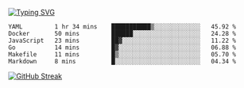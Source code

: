 [![Typing SVG](https://readme-typing-svg.herokuapp.com?duration=4000&lines=Don't+neglect+your+dreams;Don't+work+too+long;Speak+up+for+ideas;Make+friends;Be+happy)](https://git.io/typing-svg)

<!--START_SECTION:waka-->

```text
YAML         1 hr 34 mins    ███████████▒░░░░░░░░░░░░░   45.92 %
Docker       50 mins         ██████░░░░░░░░░░░░░░░░░░░   24.28 %
JavaScript   23 mins         ██▓░░░░░░░░░░░░░░░░░░░░░░   11.22 %
Go           14 mins         █▓░░░░░░░░░░░░░░░░░░░░░░░   06.88 %
Makefile     11 mins         █▒░░░░░░░░░░░░░░░░░░░░░░░   05.70 %
Markdown     8 mins          █░░░░░░░░░░░░░░░░░░░░░░░░   04.34 %
```

<!--END_SECTION:waka-->

[![GitHub Streak](http://github-readme-streak-stats.herokuapp.com?user=abingcbc&date_format=j%20M%5B%20Y%5D)](https://git.io/streak-stats)



<!--
**Abingcbc/Abingcbc** is a ✨ _special_ ✨ repository because its `README.md` (this file) appears on your GitHub profile.

Here are some ideas to get you started:

- 🔭 I’m currently working on ...
- 🌱 I’m currently learning ...
- 👯 I’m looking to collaborate on ...
- 🤔 I’m looking for help with ...
- 💬 Ask me about ...
- 📫 How to reach me: ...
- 😄 Pronouns: ...
- ⚡ Fun fact: ...

![Top Langs](https://github-readme-stats.vercel.app/api/top-langs/?username=abingcbc&count_private=true)
![Abing's github stats](https://github-readme-stats.vercel.app/api?username=abingcbc&count_private=true&show_icons=true&theme=dark)

-->


